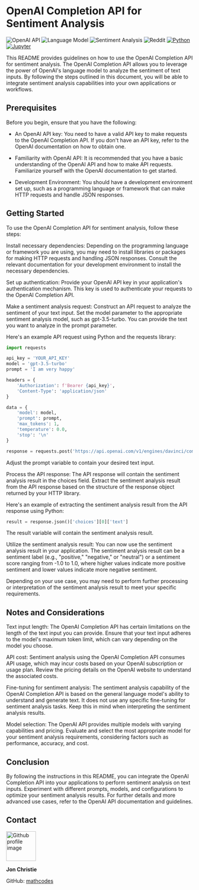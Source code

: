 # OpenAI Completion API for Sentiment Analysis
![OpenAI API](https://img.shields.io/badge/OpenAI%20API-v1.0-%230075FF?logo=openai) ![Language Model](https://img.shields.io/badge/Language%20Model-GPT--3.5-%23FFD54F?logo=openai) ![Sentiment Analysis](https://img.shields.io/badge/Sentiment%20Analysis-OpenAI%20API-%2370B7FD?logo=openai) ![Reddit](https://img.shields.io/badge/API%20-Reddit-%23FF4500?logo=reddit) [![Python](https://img.shields.io/badge/script-Python-blue?logo=python)](https://www.python.org/) [![Jupyter](https://img.shields.io/badge/notebook-Jupyter-orange?logo=Jupyter)](your_Jupyter_notebook_link_here)




This README provides guidelines on how to use the OpenAI Completion API for sentiment analysis. The OpenAI Completion API allows you to leverage the power of OpenAI's language model to analyze the sentiment of text inputs. By following the steps outlined in this document, you will be able to integrate sentiment analysis capabilities into your own applications or workflows.

## Prerequisites
Before you begin, ensure that you have the following:

 - An OpenAI API key: You need to have a valid API key to make requests to the OpenAI Completion API. If you don't have an API key, refer to the OpenAI documentation on how to obtain one.

 - Familiarity with OpenAI API: It is recommended that you have a basic understanding of the OpenAI API and how to make API requests. Familiarize yourself with the OpenAI documentation to get started.

 - Development Environment: You should have a development environment set up, such as a programming language or framework that can make HTTP requests and handle JSON responses.

## Getting Started
To use the OpenAI Completion API for sentiment analysis, follow these steps:

Install necessary dependencies: Depending on the programming language or framework you are using, you may need to install libraries or packages for making HTTP requests and handling JSON responses. Consult the relevant documentation for your development environment to install the necessary dependencies.

Set up authentication: Provide your OpenAI API key in your application's authentication mechanism. This key is used to authenticate your requests to the OpenAI Completion API.

Make a sentiment analysis request: Construct an API request to analyze the sentiment of your text input. Set the model parameter to the appropriate sentiment analysis model, such as gpt-3.5-turbo. You can provide the text you want to analyze in the prompt parameter.

Here's an example API request using Python and the requests library:

```python
import requests

api_key = 'YOUR_API_KEY'
model = 'gpt-3.5-turbo'
prompt = 'I am very happy'

headers = {
    'Authorization': f'Bearer {api_key}',
    'Content-Type': 'application/json'
}

data = {
    'model': model,
    'prompt': prompt,
    'max_tokens': 1,
    'temperature': 0.0,
    'stop': '\n'
}

response = requests.post('https://api.openai.com/v1/engines/davinci/completions', headers=headers, json=data)
```

Adjust the prompt variable to contain your desired text input.

Process the API response: The API response will contain the sentiment analysis result in the choices field. Extract the sentiment analysis result from the API response based on the structure of the response object returned by your HTTP library.

Here's an example of extracting the sentiment analysis result from the API response using Python:

```python
result = response.json()['choices'][0]['text']
```

The result variable will contain the sentiment analysis result.

Utilize the sentiment analysis result: You can now use the sentiment analysis result in your application. The sentiment analysis result can be a sentiment label (e.g., "positive," "negative," or "neutral") or a sentiment score ranging from -1.0 to 1.0, where higher values indicate more positive sentiment and lower values indicate more negative sentiment.

Depending on your use case, you may need to perform further processing or interpretation of the sentiment analysis result to meet your specific requirements.

## Notes and Considerations
Text input length: The OpenAI Completion API has certain limitations on the length of the text input you can provide. Ensure that your text input adheres to the model's maximum token limit, which can vary depending on the model you choose.

API cost: Sentiment analysis using the OpenAI Completion API consumes API usage, which may incur costs based on your OpenAI subscription or usage plan. Review the pricing details on the OpenAI website to understand the associated costs.

Fine-tuning for sentiment analysis: The sentiment analysis capability of the OpenAI Completion API is based on the general language model's ability to understand and generate text. It does not use any specific fine-tuning for sentiment analysis tasks. Keep this in mind when interpreting the sentiment analysis results.

Model selection: The OpenAI API provides multiple models with varying capabilities and pricing. Evaluate and select the most appropriate model for your sentiment analysis requirements, considering factors such as performance, accuracy, and cost.

## Conclusion
By following the instructions in this README, you can integrate the OpenAI Completion API into your applications to perform sentiment analysis on text inputs. Experiment with different prompts, models, and configurations to optimize your sentiment analysis results. For further details and more advanced use cases, refer to the OpenAI API documentation and guidelines.

## Contact
<img src ="https://avatars0.githubusercontent.com/u/17928947?v=4" alt="Github profile image" width="80px" height="80px" />

__Jon Christie__

GitHub: [mathcodes](https://github.com/mathcodes)
